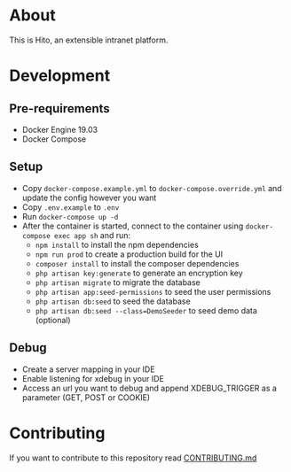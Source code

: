 # About
This is Hito, an extensible intranet platform.

# Development

## Pre-requirements
* Docker Engine 19.03
* Docker Compose

## Setup
* Copy `docker-compose.example.yml` to `docker-compose.override.yml` and update the config however you want
* Copy `.env.example` to `.env`
* Run `docker-compose up -d`
* After the container is started, connect to the container using `docker-compose exec app sh` and run:
  * `npm install` to install the npm dependencies
  * `npm run prod` to create a production build for the UI
  * `composer install` to install the composer dependencies
  * `php artisan key:generate` to generate an encryption key
  * `php artisan migrate` to migrate the database
  * `php artisan app:seed-permissions` to seed the user permissions
  * `php artisan db:seed` to seed the database
  * `php artisan db:seed --class=DemoSeeder` to seed demo data (optional)

## Debug
* Create a server mapping in your IDE
* Enable listening for xdebug in your IDE
* Access an url you want to debug and append XDEBUG_TRIGGER as a parameter (GET, POST or COOKIE)

# Contributing
If you want to contribute to this repository read [CONTRIBUTING.md](CONTRIBUTING.md)
